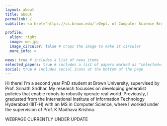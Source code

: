 ```yaml
---
layout: about
title: about
permalink: /
subtitle: <a href='https://cs.brown.edu/'>Dept. of Computer Science Brown University</a>.

profile:
  align: right
  image: me.jpg
  image_circular: false # crops the image to make it circular
  more_info: >

news: true # includes a list of news items
selected_papers: true # includes a list of papers marked as "selected={true}"
social: true # includes social icons at the bottom of the page
---
```


Hi there! I'm a second year PhD student at Brown University, supervised by Prof. Srinath Sridhar. My research focusses on developing generalist policies that enable robots to robustly operate real world. Previously, I graduated from the International Institute of Information Technology Hyderabad (IIIT-H) with an MS in Computer Science, where I worked under the supervision of Prof. K Madhava Krishna. 

WEBPAGE CURRENTLY UNDER UPDATE